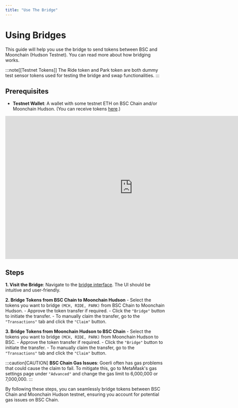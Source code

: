 ```yaml
---
title: "Use The Bridge"
---
```


# Using Bridges

This guide will help you use the bridge to send tokens between BSC and Moonchain (Hudson Testnet). You can read more about how bridging works.

:::note[[Testnet Tokens]]
The Ride token and Park token are both dummy test sensor tokens used for testing the bridge and swap functionalities.
:::

## Prerequisites
- **Testnet Wallet**: A wallet with some testnet ETH on BSC Chain and/or Moonchain Hudson. (You can receive tokens [here](/testnet-tutorials/moonchain-faucet/).)

<iframe 
    width="800" height="450" src="https://www.youtube.com/embed/wW0a3_zoEEQ" 
    title="YouTube video player" frameborder="0" 
    allow="accelerometer; autoplay; clipboard-write; encrypted-media; gyroscope; picture-in-picture; web-share" 
    allowFullScreen>
</iframe>

## Steps
**1. Visit the Bridge**: Navigate to the [bridge interface](https://Hudson-bridge.moonchain.com/). The UI should be intuitive and user-friendly.

**2. Bridge Tokens from BSC Chain to Moonchain Hudson**
    - Select the tokens you want to bridge `(MCH, RIDE, PARK)` from BSC Chain to Moonchain Hudson.
    - Approve the token transfer if required.
    - Click the `"Bridge"` button to initiate the transfer.
    - To manually claim the transfer, go to the `"Transactions"` tab and click the `"Claim"` button.

**3. Bridge Tokens from Moonchain Hudson to BSC Chain**
    - Select the tokens you want to bridge `(MCH, RIDE, PARK)` from Moonchain Hudson to BSC.
    - Approve the token transfer if required.
    - Click the `"Bridge"` button to initiate the transfer.
    - To manually claim the transfer, go to the `"Transactions"` tab and click the `"Claim"` button.

:::caution[CAUTION]
**BSC Chain Gas Issues**: Goerli often has gas problems that could cause the claim to fail. To mitigate this, go to MetaMask's gas settings page under `"Advanced"` and change the gas limit to 6,000,000 or 7,000,000.
:::

By following these steps, you can seamlessly bridge tokens between BSC Chain and Moonchain Hudson testnet, ensuring you account for potential gas issues on BSC Chain.
